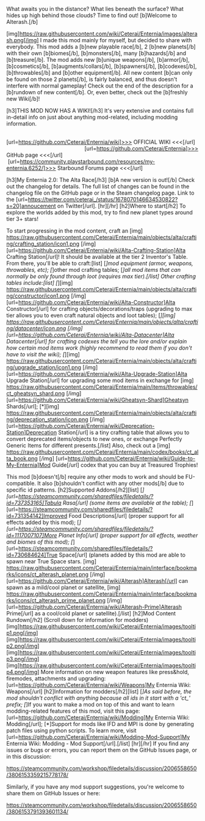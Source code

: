What awaits you in the distance? What lies beneath the surface? What hides up high behind those clouds? Time to find out! [b]Welcome to Alterash.[/b]

[img]https://raw.githubusercontent.com/wiki/Ceterai/Enternia/images/alterash.png[/img]
I made this mod mainly for myself, but decided to share with everybody.
This mod adds a [b]new playable race[/b], 2 [b]new planets[/b] with their own [b]biomes[/b], [b]monsters[/b], many [b]hazards[/b] and [b]treasure[/b]. The mod adds new [b]unique weapons[/b], [b]armor[/b], [b]cosmetics[/b], [b]augments/collars[/b], [b]spawners[/b], [b]codexes[/b], [b]throwables[/b] and [b]other equipment[/b].
All new content [b]can only be found on those 2 planets[/b], is fairly balanced, and thus doesn't interfere with normal gameplay!
Check out the end of the description for a [b]rundown of new content[/b]. Or, even better, check out the [b]freshly new Wiki[/b]!

[h3]THIS MOD NOW HAS A WIKI![/h3]
It's very extensive and contains full in-detail info on just about anything mod-related, including modding information.

                                                    [url=https://github.com/Ceterai/Enternia/wiki]>>> OFFICIAL WIKI <<<[/url]
                                                      [url=https://github.com/Ceterai/Enternia]>>> GitHub page <<<[/url]
                                             [url=https://community.playstarbound.com/resources/my-enternia.6252/]>>> Starbound Forums page <<<[/url]

[h3]My Enternia 2.0: The Alta Race[/h3]
[b]A new version is out![/b] Check out the changelog for details.
The full list of changes can be found in the changelog file on the GitHub page or in the Steam changelog page.
Link to the [url=https://twitter.com/ceterai_/status/1678070146634530822?s=20]annoucement on Twitter[/url].
[hr][/hr]
[h2]Where to start[/h2]
To explore the worlds added by this mod, try to find new planet types around tier 3+ stars!

To start progressing in the mod content, craft an [img] https://raw.githubusercontent.com/Ceterai/Enternia/main/objects/alta/crafting/crafting_station/icon1.png [/img] [url=https://github.com/Ceterai/Enternia/wiki/Alta-Crafting-Station]Alta Crafting Station[/url]! It should be available at the tier 2 Inventor's Table.
From there, you'll be able to craft:[list]
[*]mod equipment (armor, weapons, throwables, etc);
[*]other mod crafting tables;
[*]all mod items that can normally be only found through loot (requires max tier).[/list]
Other crafting tables include:[list]
[*][img] https://raw.githubusercontent.com/Ceterai/Enternia/main/objects/alta/crafting/constructor/icon1.png [/img] [url=https://github.com/Ceterai/Enternia/wiki/Alta-Constructor]Alta Constructor[/url] for crafting objects/decorations/traps (upgrading to max tier allows you to even craft natural objects and loot tables);
[*][img] https://raw.githubusercontent.com/Ceterai/Enternia/main/objects/alta/crafting/datacenter/icon.png [/img] [url=https://github.com/Ceterai/Enternia/wiki/Alta-Datacenter]Alta Datacenter[/url] for crafting codexes the tell you the lore and/or explain how certain mod items work (highly recommend to read them if you don't have to visit the wiki);
[*][img] https://raw.githubusercontent.com/Ceterai/Enternia/main/objects/alta/crafting/upgrade_station/icon1.png [/img] [url=https://github.com/Ceterai/Enternia/wiki/Alta-Upgrade-Station]Alta Upgrade Station[/url] for upgrading some mod items in exchange for [img] https://raw.githubusercontent.com/Ceterai/Enternia/main/items/throwables/ct_gheatsyn_shard.png [/img][url=https://github.com/Ceterai/Enternia/wiki/Gheatsyn-Shard]Gheatsyn Shards[/url];
[*][img] https://raw.githubusercontent.com/Ceterai/Enternia/main/objects/alta/crafting/deprecation_station/icon.png [/img] [url=https://github.com/Ceterai/Enternia/wiki/Deprecation-Station]Deprecation Station[/url] is a tiny crafting table that allows you to convert deprecated items/objects to new ones, or exchange Perfectly Generic Items for different presents.[/list]
Also, check out a [img] https://raw.githubusercontent.com/Ceterai/Enternia/main/codex/books/ct_alta_book.png [/img] [url=https://github.com/Ceterai/Enternia/wiki/Guide-to-My-Enternia]Mod Guide[/url] codex that you can buy at Treasured Trophies!

This mod [b]doesn't[/b] require any other mods to work and should be FU-compatible. It also [b]shouldn't conflict with any other mods[/b] due to specific id patterns.
[h2]Supported Addons[/h2][list]
[*][url=https://steamcommunity.com/sharedfiles/filedetails/?id=737353165]Tabula Rasa[/url] (some items are available at the table);
[*][url=https://steamcommunity.com/sharedfiles/filedetails/?id=731354142]Improved Food Descriptions[/url] (proper support for all effects added by this mod);
[*][url=https://steamcommunity.com/sharedfiles/filedetails/?id=1117007107]More Planet Info[/url] (proper support for all effects, weather and biomes of this mod);
[*][url=https://steamcommunity.com/sharedfiles/filedetails/?id=730684624]True Space[/url] (planets added by this mod are able to spawn near True Space stars. [img] https://raw.githubusercontent.com/Ceterai/Enternia/main/interface/bookmarks/icons/ct_alterash_planet.png [/img] [url=https://github.com/Ceterai/Enternia/wiki/Alterash]Alterash[/url] can spawn as a mild/cool planet or satellite, [img] https://raw.githubusercontent.com/Ceterai/Enternia/main/interface/bookmarks/icons/ct_alterash_prime_planet.png [/img] [url=https://github.com/Ceterai/Enternia/wiki/Alterash-Prime]Alterash Prime[/url] as a cool/cold planet or satellite).[/list]
[h2]Mod Content Rundown[/h2]
(Scroll down for information for modders)
[img]https://raw.githubusercontent.com/wiki/Ceterai/Enternia/images/tooltip1.png[/img]
[img]https://raw.githubusercontent.com/wiki/Ceterai/Enternia/images/tooltip2.png[/img]
[img]https://raw.githubusercontent.com/wiki/Ceterai/Enternia/images/tooltip3.png[/img]
[img]https://raw.githubusercontent.com/wiki/Ceterai/Enternia/images/tooltip4.png[/img]
More information on new weapon features like press&hold, firemodes, attachments and upgrading: [url=https://github.com/Ceterai/Enternia/wiki/Weapons]My Enternia Wiki: Weapons[/url]
[h2]Information for modders[/h2][list]
[*]As said before, the mod shouldn't conflict with anything because all ids in it start with a 'ct_' prefix;
[*]If you want to make a mod on top of this and want to learn modding-related features of this mod, visit this page: [url=https://github.com/Ceterai/Enternia/wiki/Modding]My Enternia Wiki: Modding[/url];
[*]Support for mods like IFD and MPI is done by generating patch files using python scripts. To learn more, visit [url=https://github.com/Ceterai/Enternia/wiki/Modding-Mod-Support]My Enternia Wiki: Modding - Mod Support[/url].[/list]
[hr][/hr]
If you find any issues or bugs or errors, you can report them on the GitHub Issues page, or in this discussion:

https://steamcommunity.com/workshop/filedetails/discussion/2006558650/3806153359215778178/

Similarly, if you have any mod support suggestions, you're welcome to share them on GitHub Issues or here:

https://steamcommunity.com/workshop/filedetails/discussion/2006558650/3806153791393601134/
